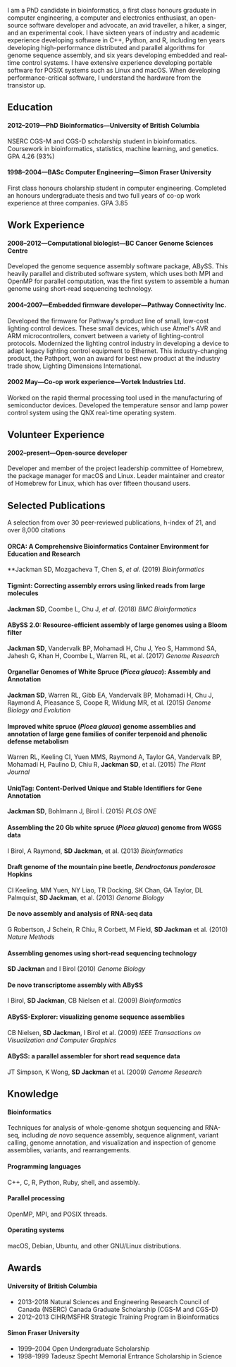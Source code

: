 I am a PhD candidate in bioinformatics, a first class honours graduate in computer engineering, a computer and electronics enthusiast, an open-source software developer and advocate, an avid traveller, a hiker, a singer, and an experimental cook. I have sixteen years of industry and academic experience developing software in C++, Python, and R, including ten years developing high-performance distributed and parallel algorithms for genome sequence assembly, and six years developing embedded and real-time control systems. I have extensive experience developing portable software for POSIX systems such as Linux and macOS. When developing performance-critical software, I understand the hardware from the transistor up.

## Education

#### 2012–2019—PhD Bioinformatics—University of British Columbia

NSERC CGS-M and CGS-D scholarship student in bioinformatics. Coursework
in bioinformatics, statistics, machine learning, and genetics.
GPA 4.26 (93%)

#### 1998–2004—BASc Computer Engineering—Simon Fraser University

First class honours cholarship student in computer engineering. Completed an honours undergraduate thesis and two full years of co-op work experience at
three companies. GPA 3.85

## Work Experience

#### 2008–2012—Computational biologist—BC Cancer Genome Sciences Centre

Developed the genome sequence assembly software package, ABySS. This
heavily parallel and distributed software system, which uses both MPI
and OpenMP for parallel computation, was the first system to assemble
a human genome using short-read sequencing technology.

#### 2004–2007—Embedded firmware developer—Pathway Connectivity Inc.

Developed the firmware for Pathway's product line of small, low-cost lighting control devices. These small devices, which use Atmel's AVR and ARM microcontrollers, convert between a variety of lighting-control protocols. Modernized the lighting control industry in developing a device to adapt legacy lighting control equipment to Ethernet. This industry-changing product, the Pathport, won an award for best new product at the industry trade show, Lighting Dimensions International.

#### 2002 May—Co-op work experience—Vortek Industries Ltd.

Worked on the rapid thermal processing tool used in the manufacturing
of semiconductor devices. Developed the temperature sensor and lamp
power control system using the QNX real-time operating system.

## Volunteer Experience

#### 2002–present—Open-source developer

Developer and member of the project leadership committee of Homebrew, the package manager for macOS and Linux. Leader maintainer and creator of Homebrew for Linux, which has over fifteen thousand users.

## Selected Publications

A selection from over 30 peer-reviewed publications, h-index of 21, and over 8,000 citations

#### ORCA: A Comprehensive Bioinformatics Container Environment for Education and Research 
**Jackman SD, Mozgacheva T, Chen S, *et al.*
(2019)
*Bioinformatics*

#### Tigmint: Correcting assembly errors using linked reads from large molecules
**Jackman SD**, Coombe L, Chu J, *et al.*
(2018)
*BMC Bioinformatics*

#### ABySS 2.0: Resource-efficient assembly of large genomes using a Bloom filter
**Jackman SD**, Vandervalk BP, Mohamadi H, Chu J, Yeo S, Hammond SA, Jahesh G, Khan H, Coombe L, Warren RL, et al.
(2017)
*Genome Research*

#### Organellar Genomes of White Spruce (*Picea glauca*): Assembly and Annotation
**Jackman SD**, Warren RL, Gibb EA, Vandervalk BP, Mohamadi H, Chu J, Raymond A, Pleasance S, Coope R, Wildung MR, et al.
(2015)
*Genome Biology and Evolution*

#### Improved white spruce (*Picea glauca*) genome assemblies and annotation of large gene families of conifer terpenoid and phenolic defense metabolism
Warren RL, Keeling CI, Yuen MMS, Raymond A, Taylor GA, Vandervalk BP, Mohamadi H, Paulino D, Chiu R, **Jackman SD**, et al.
(2015)
*The Plant Journal*

#### UniqTag: Content-Derived Unique and Stable Identifiers for Gene Annotation
**Jackman SD**, Bohlmann J, Birol İ.
(2015)
*PLOS ONE*

#### Assembling the 20 Gb white spruce (*Picea glauca*) genome from WGSS data
I Birol, A Raymond, **SD Jackman**, et al.
(2013)
_Bioinformatics_

#### Draft genome of the mountain pine beetle, *Dendroctonus ponderosae* Hopkins
CI Keeling, MM Yuen, NY Liao, TR Docking, SK Chan, GA Taylor, DL Palmquist, **SD Jackman**, et al.
(2013)
_Genome Biology_

#### De novo assembly and analysis of RNA-seq data
G Robertson, J Schein, R Chiu, R Corbett, M Field, **SD Jackman** et al.
(2010)
_Nature Methods_

#### Assembling genomes using short-read sequencing technology
**SD Jackman** and I Birol
(2010)
_Genome Biology_

#### De novo transcriptome assembly with ABySS
I Birol, **SD Jackman**, CB Nielsen et al.
(2009)
_Bioinformatics_

#### ABySS-Explorer: visualizing genome sequence assemblies
CB Nielsen, **SD Jackman**, I Birol et al.
(2009)
_IEEE Transactions on Visualization and Computer Graphics_

#### ABySS: a parallel assembler for short read sequence data
JT Simpson, K Wong, **SD Jackman** et al.
(2009)
_Genome Research_

## Knowledge

#### Bioinformatics

Techniques for analysis of whole-genome shotgun sequencing and RNA-seq, including *de novo* sequence assembly, sequence alignment, variant calling, genome annotation, and visualization and inspection of genome assemblies, variants, and rearrangements.

#### Programming languages

C++, C, R, Python, Ruby, shell, and assembly.

#### Parallel processing

OpenMP, MPI, and POSIX threads.

#### Operating systems

macOS, Debian, Ubuntu, and other GNU/Linux distributions.

## Awards

#### University of British Columbia

* 2013-2018 Natural Sciences and Engineering Research Council of Canada (NSERC)
  Canada Graduate Scholarship (CGS-M and CGS-D)
* 2012–2013 CIHR/MSFHR Strategic Training Program in Bioinformatics

#### Simon Fraser University

* 1999–2004 Open Undergraduate Scholarship
* 1998–1999 Tadeusz Specht Memorial Entrance Scholarship in Science
